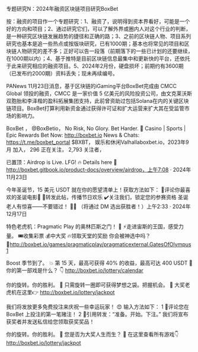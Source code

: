 专题研究N：2024年融资区块链项目研究BoxBet

按：融资的项目作一个专题研究：1、融资了，说明得到资本界看好，可能是一个好的方向和项目；2、通过研究它们，可以了解外界或圈内人对这个行业的判断，是一种研究区块链发展趋势的捷径和正确的路；3、之前的区块链人物、项目系列研究也基本是追一些热点或按版块研究，已有1000期；基本也将常见的项目和区块链人物研究的差不多；正好可以告一段落（前期落下的一些已计划的还要继续，在1000期以内）；4、基于推特是目前区块链信息最集中和更新快的平台，还依托于此来研究相应的融资项目。5、2024年2月份，硬盘损坏；前期约有3600期（已发布约2000期）资料丢失；现未再续编号。


PANews 11月23日消息，基于区块链的iGaming平台BoxBet完成由 CMCC Global 领投的融资，CMCC 是一家价值 5 亿美元的风险投资公司，由文克莱沃斯双胞胎和李泽楷的盈科拓展集团支持，此前曾资助过包括Solana在内的关键区块链项目。BoxBet打算利用新资金通过获得许可证和扩大运营来扩大其在受监管市场的影响力。

BoxBet
，
@BoxBetio，
No Risk, No Glory. Bet Harder. 🥊 Casino | Sports | Epic Rewards Bet Now: http://boxbet.io News & Chats: https://t.me/boxbet_portal $BXBT，
娱乐和休闲Valhallaboxbet.io，2023年9月 加入，
296 正在关注，
2,793 关注者，

已置顶：Airdrop is Live. LFG!  🔥
Details here
🔗 http://boxbet.gitbook.io/product-docs/overview/airdrop，上午7:08 · 2024年11月23日

今年圣诞节，15 美元 USDT 就在你的愿望清单上！获取方法如下：
💬评论你最喜欢的圣诞电影🎥
🔄转发此帖，传播节日欢乐
✔️关注我们，锁定您的参赛资格
圣诞老人有惊喜——不要错过！ 🎅💸
（将通过 DM 选出获胜者！）上午2:33 · 2024年12月17日

特色老虎机：Pragmatic Play 的奥林匹斯之门！ 🎰
⚡走进宙斯的王国，感受力量。
🎟️收集彩票
💰中大奖
🔥领取天堂的奖励
你会被神选中吗？
🔗http://boxbet.io/games/pragmaticplay/pragmaticexternal.GatesOfOlympus1

Boost 季节到了。 💥
第 15 天，最高可获得 40% 的收益，最高可达 400 USDT 💸
你的第一部戏是什么？ 👇
http://boxbet.io/lottery/calendar

你的旋转。你的胜利。 💎
只需旋转一圈即可获得梦想之袋。把握机会。 🤑
大奖老虎机在这里👉 http://boxbet.io/lottery/jackpot

我们将发放更多免费投注来庆祝一些幸运玩家！ 😍
输入方法如下：
1 ⃣评论您在 BoxBet 上投注的第一笔赌注！
2 ⃣引用转发：“准备。开始。下注。”
我们将宣布获奖者并发送私信给您领取获奖奖品！

你的旋转。你的胜利。 💎
您是否为大奖人生而生？ 🎰
在这里查看所有游戏👇
http://boxbet.io/lottery/jackpot

